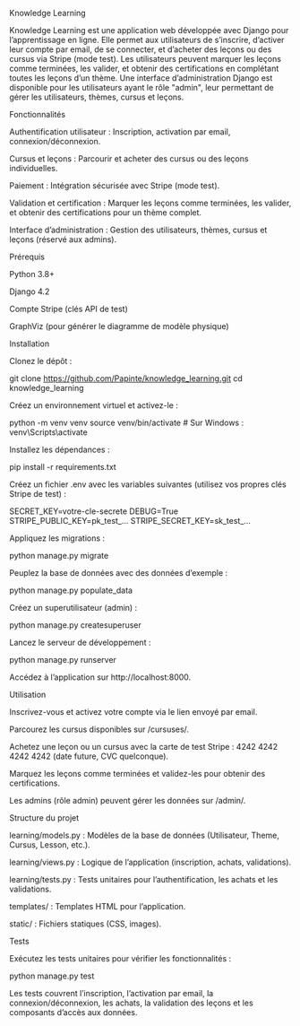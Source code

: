 Knowledge Learning

Knowledge Learning est une application web développée avec Django pour l’apprentissage en ligne. Elle permet aux utilisateurs de s’inscrire, d’activer leur compte par email, de se connecter, et d’acheter des leçons ou des cursus via Stripe (mode test). Les utilisateurs peuvent marquer les leçons comme terminées, les valider, et obtenir des certifications en complétant toutes les leçons d’un thème. Une interface d’administration Django est disponible pour les utilisateurs ayant le rôle "admin", leur permettant de gérer les utilisateurs, thèmes, cursus et leçons.

Fonctionnalités





Authentification utilisateur : Inscription, activation par email, connexion/déconnexion.



Cursus et leçons : Parcourir et acheter des cursus ou des leçons individuelles.



Paiement : Intégration sécurisée avec Stripe (mode test).



Validation et certification : Marquer les leçons comme terminées, les valider, et obtenir des certifications pour un thème complet.



Interface d’administration : Gestion des utilisateurs, thèmes, cursus et leçons (réservé aux admins).

Prérequis





Python 3.8+



Django 4.2



Compte Stripe (clés API de test)



GraphViz (pour générer le diagramme de modèle physique)

Installation





Clonez le dépôt :

git clone https://github.com/Papinte/knowledge_learning.git
cd knowledge_learning



Créez un environnement virtuel et activez-le :

python -m venv venv
source venv/bin/activate  # Sur Windows : venv\Scripts\activate



Installez les dépendances :

pip install -r requirements.txt



Créez un fichier .env avec les variables suivantes (utilisez vos propres clés Stripe de test) :

SECRET_KEY=votre-cle-secrete
DEBUG=True
STRIPE_PUBLIC_KEY=pk_test_...
STRIPE_SECRET_KEY=sk_test_...



Appliquez les migrations :

python manage.py migrate



Peuplez la base de données avec des données d’exemple :

python manage.py populate_data



Créez un superutilisateur (admin) :

python manage.py createsuperuser



Lancez le serveur de développement :

python manage.py runserver

Accédez à l’application sur http://localhost:8000.

Utilisation





Inscrivez-vous et activez votre compte via le lien envoyé par email.



Parcourez les cursus disponibles sur /cursuses/.



Achetez une leçon ou un cursus avec la carte de test Stripe : 4242 4242 4242 4242 (date future, CVC quelconque).



Marquez les leçons comme terminées et validez-les pour obtenir des certifications.



Les admins (rôle admin) peuvent gérer les données sur /admin/.

Structure du projet





learning/models.py : Modèles de la base de données (Utilisateur, Theme, Cursus, Lesson, etc.).



learning/views.py : Logique de l’application (inscription, achats, validations).



learning/tests.py : Tests unitaires pour l’authentification, les achats et les validations.



templates/ : Templates HTML pour l’application.



static/ : Fichiers statiques (CSS, images).

Tests

Exécutez les tests unitaires pour vérifier les fonctionnalités :

python manage.py test

Les tests couvrent l’inscription, l’activation par email, la connexion/déconnexion, les achats, la validation des leçons et les composants d’accès aux données.
